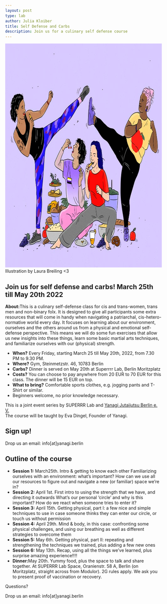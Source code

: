 ```yaml
---
layout: post
type: lab
author: Julia Kloiber
title: Self Defense and Carbs
description: Join us for a culinary self defense course
---
```

<img src="/assets/img/blog/selfdefense.jpg" alt="Illustration of people practicing self defense and eating carbs" width="1000" height="720">
Illustration by Laura Breiling <3

<p><h2> Join us for self defense and carbs! March 25th till May 20th 2022</h2></p>
<p><b>About:</b>This is a culinary self-defense class for cis and trans-women, trans men and non-binary folx. It is designed to give all participants some extra resources that will come in handy when navigating a patriarchal, cis-hetero-normative world every day. It focuses on learning about our environment, ourselves and the others around us from a physical and emotional self-defense perspective. This means we will do some fun exercises that allow us new insights into these things, learn some basic martial arts techniques, and familiarize ourselves with our (physical) strength.</p>

<ul>
  <li><b>When?</b> Every Friday, starting March 25 till May 20th, 2022, from 7.30 PM to 9.30 PM.</li>
  <li><b>Where?</b> Gym, Steinmetzstr. 46, 10783 Berlin</li>
  <li><b>Carbs?</b> Dinner is served on May 20th at Superrrr Lab, Berlin Moritzplatz</li>
  <li><b>Costs?</b> You can choose to pay anywhere from 20 EUR to 70 EUR for this class. The dinner will be 15 EUR on top.</li>
  <li><b>What to bring?</b> Comfortable sports clothes, e.g. jogging pants and T-Shirt or similar.</li>
  <li>Beginners welcome, no prior knowledge necessary.</li>
</ul>


<p>This is a joint event series by SUPERRR Lab and <a href="https://yanagi.berlin">Yanagi Jutaijutsu Berlin e. V.</a><br>
The course will be taught by Eva Dingel, Founder of Yanagi.</p>
<p><h2>Sign up!</h2></p><p>Drop us an email: info[at]yanagi.berlin</p>


<p><h2>Outline of the course</h2></p>
<ul>
<li><b>Session 1:</b> March25th. Intro & getting to know each other
Familiarizing ourselves with an environment: what’s important? How can we use all our resources to figure out and navigate a new (or familiar) space we’re in?</li>
<li><b>Session 2:</b> April 1st. First intro to using the strength that we have, and directing it outwards
What’s our personal ‘circle’ and why is this important? How do we react when someone tries to enter it?</li>
<li><b>Session 3:</b> April 15th. Getting physical, part I: a few nice and simple techniques to use in case someone thinks they can enter our circle, or touch us without permission</li>
<li><b>Session 4:</b> April 29th. Mind & body, in this case: confronting some physical challenges, and using our breathing as well as different strategies to overcome them</li>
<li><b>Session 5:</b> May 6th. Getting physical, part II: repeating and strengthening the techniques we trained, plus adding a few new ones</li>
<li><b>Session 6:</b> May 13th. Recap, using all the things we’ve learned, plus surprise amazing experience!!!!</li>
<li><b>Dinner:</b>May 20th. Yummy food, plus the space to talk and share together. At SUPERRR Lab Space, Oranienstr. 58 A, Berlin (on Moritzplatz, straight across from Modulor). 2G rules apply. We ask you to present proof of vaccination or recovery.</li>
 </ul>
 
 <p>Questions?</p> Drop us an email: info[at]yanagi.berlin

 
